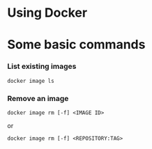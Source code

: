 # Using Docker




# Some basic commands

### List existing images
```
docker image ls
```

### Remove an image
```
docker image rm [-f] <IMAGE ID>
```
or
```
docker image rm [-f] <REPOSITORY:TAG>
```

